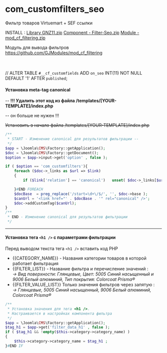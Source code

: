 # com_customfilters_seo
Фильтр товаров Virtuemart + SEF ссылки

INSTALL : 
[Library GNZ11.zip](https://github.com/gartes/GNZ11/archive/refs/heads/master.zip)
[Component - Filter-Seo.zip](https://github.com/GJComponents/com_customfilters_seo/archive/refs/heads/main.zip)
[Module - mod_cf_filtering.zip](https://github.com/GJModules/mod_cf_filtering/archive/refs/heads/main.zip)

Модуль для вывода фильтров https://github.com/GJModules/mod_cf_filtering
<br><br><br>

// ALTER TABLE `#__cf_customfields` ADD `on_seo` INT(11) NOT NULL DEFAULT '1' AFTER `published`;


#### Установка meta-tag canonical
-- **!!! Удалить этот код из файла /templates/[YOUR-TEMPLATE]/index.php**

-- он больше не нужен !!!

~~Установить в начало файла /templates/[YOUR-TEMPLATE]/index.php~~ 
```php
/**
 * START - Изменение canonical для результатов фильтрации --  
 */
$app = \Joomla\CMS\Factory::getApplication();
$doc = \Joomla\CMS\Factory::getDocument();
$option = $app->input->get('option' , false );

if ( $option == 'com_customfilters'){
    foreach ($doc->_links as $url => $link)
    {
        if ($link['relation'] == 'canonical')   unset( $doc->_links[$url] ); #END IF

    }#END FOREACH
    $docBase  = preg_replace('/start=\d+\/$/', '', $doc->base );
    $canUrl = '<link href="' . $docBase . '" rel="canonical" />';
    $doc->addCustomTag($canUrl);
}
/**
 * END - Изменение canonical для результатов фильтрации 
 */
```
<hr>

#### Установка тега `<h1 />` с параметрами фильтрации 
Перед выводом текста тега `<h1 />` вставить код PHP <br>
* {{CATEGORY_NAME}} - Названия категории товаров в которой работает фильтрация
* {{FILTER_LIST}} - Название фильтра и перечисление значений :<br>
  *-> Вид поверхности: Глянцевые, Цвет: 5005 Синий насыщенный и 9006 Белый алюминий, Тип покрытия: Colorcoat Prisma®*
* {{FILTER_VALUE_LIST}} Только значения фильтров через запятую : <br>
    *-> Глянцевые, 5005 Синий насыщенный, 9006 Белый алюминий, Colorcoat Prisma®*
```php
/**
 * Установка значения для тега <h1 />.
 * Настраивается в настройках компонента фильтра
 */
$app = \Joomla\CMS\Factory::getApplication();
$tag_h1 = $app->get('filter_data_h1' , false );
if ( $tag_h1 && !empty($this->category->category_name) )
{
    $this->category->category_name = $tag_h1 ;
}#END IF
```